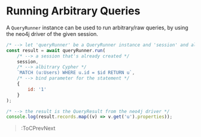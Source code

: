# Running Arbitrary Queries

A `QueryRunner` instance can be used to run arbitrary/raw queries, by using the neo4j driver of the given session.

```js
/* --> let 'queryRunner' be a QueryRunner instance and 'session' and already-created session */
const result = await queryRunner.run(
    /* --> a session that's already created */
    session, 
    /* --> albitrary Cypher */
    `MATCH (u:Users) WHERE u.id = $id RETURN u`,
    /* --> bind parameter for the statement */
    {
        id: '1'
    }
);

/* --> the result is the QueryResult from the neo4j driver */
console.log(result.records.map((v) => v.get('u').properties));
```

> :ToCPrevNext